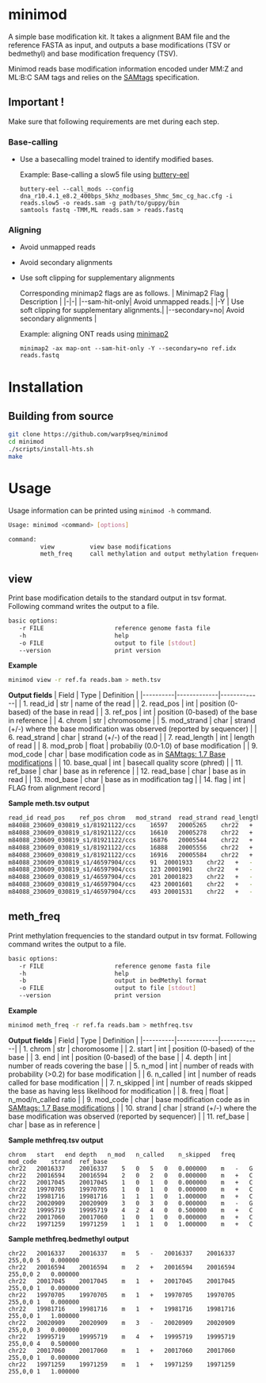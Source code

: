 # minimod

A simple base modification kit. It takes a alignment BAM file and the reference FASTA as input, and outputs a base modifications (TSV or bedmethyl) and base modification frequency (TSV).

Minimod reads base modification information encoded under MM:Z and ML:B:C SAM tags and relies on the [SAMtags](https://github.com/samtools/hts-specs/blob/master/SAMtags.pdf) specification.

## Important !
Make sure that following requirements are met during each step.

### Base-calling
- Use a basecalling model trained to identify modified bases.

   Example: Base-calling a slow5 file using [buttery-eel](https://github.com/Psy-Fer/buttery-eel)
   ```
   buttery-eel --call_mods --config dna_r10.4.1_e8.2_400bps_5khz_modbases_5hmc_5mc_cg_hac.cfg -i reads.slow5 -o reads.sam -g path/to/guppy/bin
   samtools fastq -TMM,ML reads.sam > reads.fastq
   ```

### Aligning
- Avoid unmapped reads
- Avoid secondary alignments
- Use soft clipping for supplementary alignments

   Corresponding minimap2 flags are as follows.
   | Minimap2 Flag | Description |
   |-|-|
   |--sam-hit-only| Avoid unmapped reads.|
   |-Y | Use soft clipping for supplementary alignments.|
   |--secondary=no| Avoid secondary alignments |

   Example: aligning ONT reads using [minimap2](https://github.com/lh3/minimap2)
   ```
   minimap2 -ax map-ont --sam-hit-only -Y --secondary=no ref.idx reads.fastq
   ```

# Installation
## Building from source
```bash
git clone https://github.com/warp9seq/minimod
cd minimod
./scripts/install-hts.sh
make
```

# Usage
Usage information can be printed using ```minimod -h``` command.
```bash
Usage: minimod <command> [options]

command:
         view          view base modifications
         meth_freq     call methylation and output methylation frequency
```

## view
Print base modification details to the standard output in tsv format. Following command writes the output to a file.
```bash
basic options:
   -r FILE                    reference genome fasta file
   -h                         help
   -o FILE                    output to file [stdout]
   --version                  print version
```

**Example**
```bash
minimod view -r ref.fa reads.bam > meth.tsv
```

**Output fields**
| Field    | Type | Definition    |
|----------|-------------|-------------|
| 1. read_id | str | name of the read |
| 2. read_pos | int | position (0-based) of the base in read |
| 3. ref_pos   | int | position (0-based) of the base in reference |
| 4. chrom | str | chromosome |
| 5. mod_strand | char | strand (+/-) where the base modification was observed (reported by sequencer) |
| 6. read_strand | char | strand (+/-) of the read |
| 7. read_length | int | length of read |
| 8. mod_prob | float | probabiliy (0.0-1.0) of base modification |
| 9. mod_code | char | base modification code as in [SAMtags: 1.7 Base modifications](https://github.com/samtools/hts-specs/blob/master/SAMtags.pdf)  |
| 10. base_qual | int | basecall quality score (phred) |
| 11. ref_base | char | base as in reference  |
| 12. read_base | char | base as in read  |
| 13. mod_base | char | base as in modification tag |
| 14. flag | int | FLAG from alignment record |

**Sample meth.tsv output**
```bash
read_id	read_pos	ref_pos	chrom	mod_strand	read_strand	read_length	mod_qual	mod_code	base_qual	ref_base	read_base	mod_base	flag
m84088_230609_030819_s1/81921122/ccs	16597	20005265	chr22	+	+	16932	0.909804	m	40	c	C	C	0
m84088_230609_030819_s1/81921122/ccs	16610	20005278	chr22	+	+	16932	0.317647	m	40	c	C	C	0
m84088_230609_030819_s1/81921122/ccs	16876	20005544	chr22	+	+	16932	0.901961	m	40	c	C	C	0
m84088_230609_030819_s1/81921122/ccs	16888	20005556	chr22	+	+	16932	0.854902	m	35	c	C	C	0
m84088_230609_030819_s1/81921122/ccs	16916	20005584	chr22	+	+	16932	0.078431	m	40	c	C	C	0
m84088_230609_030819_s1/46597904/ccs	91	20001933	chr22	+	-	11990	0.494118	m	40	G	A	C	16
m84088_230609_030819_s1/46597904/ccs	123	20001901	chr22	+	-	11990	0.227451	m	40	G	A	C	16
m84088_230609_030819_s1/46597904/ccs	201	20001823	chr22	+	-	11990	0.054902	m	40	G	A	C	16
m84088_230609_030819_s1/46597904/ccs	423	20001601	chr22	+	-	11990	0.988235	m	40	g	C	C	16
m84088_230609_030819_s1/46597904/ccs	493	20001531	chr22	+	-	11990	0.003922	m	40	g	C	C	16
```

## meth_freq
Print methylation frequencies to the standard output in tsv format. Following command writes the output to a file.
```bash
basic options:
   -r FILE                    reference genome fasta file
   -h                         help
   -b                         output in bedMethyl format
   -o FILE                    output to file [stdout]
   --version                  print version
```

**Example**

```bash
minimod meth_freq -r ref.fa reads.bam > methfreq.tsv
```

**Output fields**
| Field    | Type | Definition    |
|----------|-------------|-------------|
| 1. chrom | str | choromosome |
| 2. start | int | position (0-based) of the base |
| 3. end   | int | position (0-based) of the base |
| 4. depth | int | number of reads covering the base |
| 5. n_mod | int | number of reads with probability (>0.2) for base modification |
| 6. n_called | int | number of reads called for base modification |
| 7. n_skipped | int | number of reads skipped the base as having less likelihood for modification |
| 8. freq | float | n_mod/n_called ratio |
| 9. mod_code | char | base modification code as in [SAMtags: 1.7 Base modifications](https://github.com/samtools/hts-specs/blob/master/SAMtags.pdf) |
| 10. strand | char | strand (+/-) where the base modification was observed (reported by sequencer) |
| 11. ref_base | char | base as in reference |

**Sample methfreq.tsv output**
```
chrom	start	end	depth	n_mod	n_called	n_skipped	freq	mod_code	strand	ref_base
chr22	20016337	20016337	5	0	5	0	0.000000	m	-	G
chr22	20016594	20016594	2	0	2	0	0.000000	m	+	C
chr22	20017045	20017045	1	0	1	0	0.000000	m	+	C
chr22	19970705	19970705	1	0	1	0	0.000000	m	+	C
chr22	19981716	19981716	1	1	1	0	1.000000	m	+	C
chr22	20020909	20020909	3	0	3	0	0.000000	m	-	G
chr22	19995719	19995719	4	2	4	0	0.500000	m	+	C
chr22	20017060	20017060	1	0	1	0	0.000000	m	+	C
chr22	19971259	19971259	1	1	1	0	1.000000	m	+	C
```

**Sample methfreq.bedmethyl output**
```
chr22	20016337	20016337	m	5	-	20016337	20016337	255,0,0	5	0.000000
chr22	20016594	20016594	m	2	+	20016594	20016594	255,0,0	2	0.000000
chr22	20017045	20017045	m	1	+	20017045	20017045	255,0,0	1	0.000000
chr22	19970705	19970705	m	1	+	19970705	19970705	255,0,0	1	0.000000
chr22	19981716	19981716	m	1	+	19981716	19981716	255,0,0	1	1.000000
chr22	20020909	20020909	m	3	-	20020909	20020909	255,0,0	3	0.000000
chr22	19995719	19995719	m	4	+	19995719	19995719	255,0,0	4	0.500000
chr22	20017060	20017060	m	1	+	20017060	20017060	255,0,0	1	0.000000
chr22	19971259	19971259	m	1	+	19971259	19971259	255,0,0	1	1.000000
```